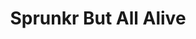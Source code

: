 ---
slug: sprunkr-but-all-alive-1443
title: Sprunkr But All Alive
description: "Sprunkr But All Alive is an exciting online game. Play for free directly in your browser!"
icon: /images/popular_mods/Sprunkr But All Alive.png
url: https://wowtbc.net/sprunkin/sprunkr-all-alive/index.html
previewImage: /images/popular_mods/Sprunkr But All Alive.png
type: popular mods

# SEO配置
seo:
  title: "Sprunkr But All Alive - Play Free Online Game | Fun Browser Games"
  description: "Sprunkr But All Alive - Play this fun online game for free in your browser. No download required!"
  ogImage: "/images/popular_mods/Sprunkr But All Alive.png"
  keywords: "sprunkr-but-all-alive-1443, online game, browser game, free game, popular mods game, play online"

videoUrls:
  - https://www.youtube.com/embed/example1
  - https://www.youtube.com/embed/example2

whyPlay:
  title: "Why Play Sprunkr But All Alive?"
  items:
    - "Immersive Gameplay: Sprunkr But All Alive offers an engaging and immersive gaming experience that will keep you entertained for hours"
    - "Challenging Levels: Test your skills with increasingly difficult challenges and obstacles"
    - "Beautiful Graphics: Enjoy stunning visuals and smooth animations that bring the game world to life"
    - "Regular Updates: New content and features are added regularly to keep the game fresh and exciting"
    - "Free to Play: Experience all the fun without spending a penny"
    - "Community Features: Connect with other players, share strategies, and compete for high scores"
    - "Cross-Platform: Play on any device with a web browser, no downloads required"

features:
  title: "Key Features of Sprunkr But All Alive"
  image: "/images/popular_mods/Sprunkr But All Alive.png"
  items:
    - "Intuitive Controls: Easy to learn controls make Sprunkr But All Alive accessible for players of all skill levels"
    - "Multiple Game Modes: Enjoy various gameplay options that provide different challenges and experiences"
    - "Character Customization: Personalize your gaming experience with unique characters and items"
    - "Achievement System: Complete special tasks to earn rewards and recognition"
    - "Leaderboards: Compete with players worldwide and see who can achieve the highest scores"

characteristics:
  title: "Game Characteristics"
  image: "/images/popular_mods/Sprunkr But All Alive.png"
  items:
    - "Genre: Popular mods game with elements of strategy and skill"
    - "Difficulty: Suitable for both casual gamers and those seeking a challenge"
    - "Play Time: Quick sessions or extended gameplay, depending on your preference"
    - "Art Style: Vibrant and engaging visuals that enhance the gaming experience"
    - "Sound Design: Immersive audio that complements the gameplay perfectly"

info: "Sprunkr But All Alive is an exciting online game that offers players a unique and engaging gaming experience. With its intuitive controls, stunning visuals, and challenging gameplay, Sprunkr But All Alive provides hours of entertainment for players of all ages and skill levels. Whether you're looking for a quick gaming session during a break or an extended play session, Sprunkr But All Alive delivers an immersive experience that will keep you coming back for more. The game features multiple levels of increasing difficulty, ensuring that players are constantly challenged as they progress. With regular updates adding new content and features, Sprunkr But All Alive remains fresh and exciting, providing endless entertainment options for its growing community of players."

howToPlayIntro: "Welcome to Sprunkr But All Alive! This guide will walk you through the basics and help you master the game. Whether you're a beginner or looking to improve your skills, these tips and instructions will enhance your gaming experience."

howToPlaySteps:
  - title: "Getting Started"
    description: "Begin your Sprunkr But All Alive adventure by familiarizing yourself with the controls. Use your keyboard or mouse to navigate through the game interface. The tutorial will guide you through the basic mechanics and help you understand the objectives."
  - title: "Understanding the Objectives"
    description: "In Sprunkr But All Alive, your main goal is to progress through levels by completing specific objectives. Each level presents unique challenges that require different strategies and approaches."
  - title: "Mastering the Controls"
    description: "Practice using the controls to improve your precision and reaction time. Sprunkr But All Alive requires quick reflexes and strategic thinking to overcome obstacles and defeat opponents."
  - title: "Utilizing Power-ups"
    description: "Collect power-ups throughout the game to enhance your abilities and overcome difficult challenges. Each power-up offers unique advantages that can be crucial for success."
  - title: "Developing Strategies"
    description: "As you progress in Sprunkr But All Alive, develop effective strategies for different scenarios. Analyze patterns, anticipate challenges, and adapt your approach to maximize your performance."

faq:
  title: "Frequently Asked Questions about Sprunkr But All Alive"
  items:
    - question: "Is Sprunkr But All Alive free to play?"
      answer: "Yes, Sprunkr But All Alive is completely free to play directly in your web browser. No downloads or purchases are required to enjoy the full game experience."
    - question: "Can I play Sprunkr But All Alive on mobile devices?"
      answer: "Yes, Sprunkr But All Alive is optimized for both desktop and mobile play. You can enjoy the game on any device with a web browser and internet connection."
    - question: "Are there any in-game purchases?"
      answer: "While Sprunkr But All Alive is free to play, there may be optional in-game purchases available for cosmetic items or additional features that don't affect core gameplay."
    - question: "How often is Sprunkr But All Alive updated?"
      answer: "The developers regularly update Sprunkr But All Alive with new content, features, and improvements based on player feedback and game performance."
    - question: "Can I play Sprunkr But All Alive offline?"
      answer: "Currently, Sprunkr But All Alive requires an internet connection to play as it's a browser-based online game."
    - question: "Is Sprunkr But All Alive suitable for children?"
      answer: "Yes, Sprunkr But All Alive is designed to be family-friendly and suitable for players of all ages."
    - question: "How do I report bugs or issues?"
      answer: "If you encounter any problems while playing Sprunkr But All Alive, you can report them through the game's support page or contact the developers directly through their website."
    - question: "Still Have Questions?"
      answer: "If you have additional questions about Sprunkr But All Alive that aren't covered in this FAQ, please visit our support center or contact our customer service team for assistance."
---